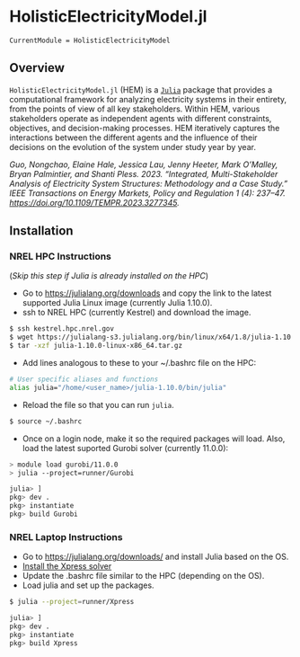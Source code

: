 # HolisticElectricityModel.jl

```@meta
CurrentModule = HolisticElectricityModel
```

## Overview

`HolisticElectricityModel.jl` (HEM) is a [`Julia`](http://www.julialang.org) package
that provides a computational framework for analyzing electricity systems in their entirety, from the points of view of all key stakeholders. Within HEM, various stakeholders operate as independent agents with different constraints, objectives, and decision-making processes. HEM iteratively captures the interactions between the different agents and the influence of their decisions on the evolution of the system under study year by year. 

*Guo, Nongchao, Elaine Hale, Jessica Lau, Jenny Heeter, Mark O’Malley, Bryan Palmintier, and Shanti Pless. 2023. “Integrated, Multi-Stakeholder Analysis of Electricity System Structures: Methodology and a Case Study.” IEEE Transactions on Energy Markets, Policy and Regulation 1 (4): 237–47. https://doi.org/10.1109/TEMPR.2023.3277345.*

## Installation

### NREL HPC Instructions
(*Skip this step if Julia is already installed on the HPC*)
- Go to https://julialang.org/downloads and copy the link to the latest supported Julia Linux image (currently Julia 1.10.0).
- ssh to NREL HPC (currently Kestrel) and download the image.
```bash
$ ssh kestrel.hpc.nrel.gov
$ wget https://julialang-s3.julialang.org/bin/linux/x64/1.8/julia-1.10.0-linux-x86_64.tar.gz
$ tar -xzf julia-1.10.0-linux-x86_64.tar.gz
```
- Add lines analogous to these to your ~/.bashrc file on the HPC:
```bash
# User specific aliases and functions
alias julia="/home/<user_name>/julia-1.10.0/bin/julia"
```
- Reload the file so that you can run `julia`.
```bash
$ source ~/.bashrc
```
- Once on a login node, make it so the required packages will load. Also, load the latest suported Gurobi solver (currently 11.0.0):
```bash
> module load gurobi/11.0.0
> julia --project=runner/Gurobi
```

```julia
julia> ]
pkg> dev .
pkg> instantiate
pkg> build Gurobi
```

### NREL Laptop Instructions

- Go to https://julialang.org/downloads/ and install Julia based on the OS.
- [Install the Xpress solver](https://github.nrel.gov/MSOC/fico-xpress)
- Update the .bashrc file similar to the HPC (depending on the OS).
- Load julia and set up the packages.
```bash
$ julia --project=runner/Xpress
```

```julia
julia> ]
pkg> dev .
pkg> instantiate
pkg> build Xpress
```